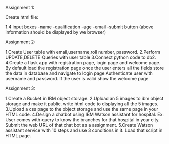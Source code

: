 Assignment 1:

Create html file:

1.4 input boxes -name -qualification -age -email -submit button (above information should be displayed by we browser)

Assignment 2:

1.Create User table with email,username,roll number, password.
2.Perform UPDATE,DELETE Queries with user table
3.Connect python code to db2.
4.Create a flask app with registration page, login page and welcome page. By default load the registration page once the user enters all the fields store the data in database and navigate to login page.Authenticate user with username and password. If the user is valid show the welcome page

Assignment 3:

1.Create a Bucket in IBM object storage.
2.Upload an 5 images to ibm object storage and make it public. write html code to displaying all the 5 images.
3.Upload a css page to the object storage and use the same page in your HTML code.
4.Design a chatbot using IBM Watson assistant for hospital. Ex: User comes with query to know the branches for that hospital in your city. Submit the web URL of that chat bot as a assignment.
5.Create Watson assistant service with 10 steps and use 3 conditions in it. Load that script in HTML page.
